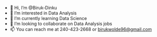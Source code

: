 - 👋 Hi, I’m @Biruk-Dinku
- 👀 I’m interested in Data Analysis 
- 🌱 I’m currently learning Data Science 
- 💞️ I’m looking to collaborate on Data Analysis jobs
- 📫 You can reach me at 240-423-2668 or birukwolde96@gmail.com


<!---
Biruk-Dinku/Biruk-Dinku is a ✨ special ✨ repository because its `README.md` (this file) appears on your GitHub profile.
You can click the Preview link to take a look at your changes.
--->
